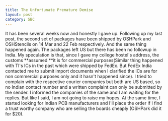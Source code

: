 ```yaml
---
title: The Unfortunate Premature Demise
layout: post
category: SBC
---
```


It has been several weeks now and honestly I gave up. Following up my last post, the second set of packages have been shipped by OSHPark and OSHStencils on 14 Mar and 22 Feb respectively. And the same thing happened again. The packages left US but there has been no followup in India. My speculation is that, since I gave my college hostel's address, the customs **assumed **it is for commercial purposes(Similar thing happened with TI's ICs in the past which were shipped by FedEx. But FedEx India contacted me to submit import documents when I clarified the ICs are for non commercial purposes only and it hasn't happened since). I tried to complain with the respective courier companies but both are US based, so no Indian contact number and a written complaint can only be submitted by the sender. I informed the companies of the same and I am waiting for the replies. But like I said, I am not going to raise my hopes. At the same time, I started looking for Indian PCB manufacturers and I'll place the order if I find a trust worthy company who are selling the boards cheaply (OSHPark did it for $20).